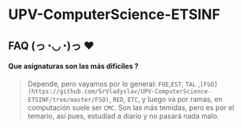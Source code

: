 # UPV-ComputerScience-ETSINF
## FAQ (っ◔◡◔)っ ♥
#### Que asignaturas son las más difíciles ?
> Depende, pero vayamos por lo general: ```FOE```,```EST```, ```TAL``` ,```[FSO](https://github.com/SrVladyslav/UPV-ComputerScience-ETSINF/tree/master/FSO)```, ```RED```, ```ETC```, y luego va por ramas, en computación suele ser ```CMC```. Son las más temidas, pero es por el temario, así pues, estudiad a diario y no pasará nada malo. <br>
